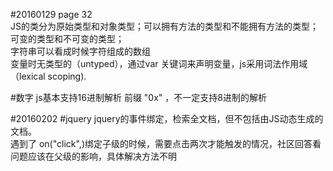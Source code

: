 #20160129
page 32 <br>
JS的类分为原始类型和对象类型；可以拥有方法的类型和不能拥有方法的类型；可变的类型和不可变的类型；<br>
字符串可以看成时候字符组成的数组 <br>
变量时无类型的（untyped），通过var 关键词来声明变量，js采用词法作用域（lexical scoping).<br>

#数字
js基本支持16进制解析 前缀 "0x" ，不一定支持8进制的解析<br>

#20160202
#jquery
jquery的事件绑定，检索全文档，但不包括由JS动态生成的文档。<br>
遇到了 on("click",)绑定子级的时候，需要点击两次才能触发的情况，社区回答看问题应该在父级的影响，具体解决方法不明<br>